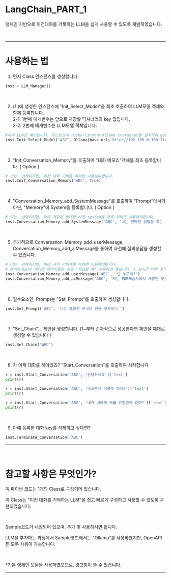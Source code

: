 # LangChain_PART_1
랭체인 기반으로 이전대화를 기록하는 LLM을 쉽게 사용할 수 있도록 개발하였습니다.

<br>

---

# 사용하는 법


1. 먼저 Class 인스턴스를 생성합니다.
```python
inst = LLM_Manager()
```

<br>

2. (1.)에 생성한 인스턴스에 "Init_Select_Model"을 최초 호출하여 LLM모델 객체와 함께 등록합니다.
<br>2-1. 1번째 매개변수는 앞으로 저장할 딕셔너리의 key 값입니다.
<br>2-2. 2번째 매개변수는 LLM모델 객체입니다.
```python
#아래 LLm은 예시입니다. 테스트당시 rocky-linux에 ollama container를 설치하여 google의 gemma2:9b 4k 를 테스트하였습니다.
inst.Init_Select_Model("ABC", Ollama(base_url='http://192.168.0.100:11434', model='gemma2'))
```

<br>

3. "Init_Conversation_Memory"를 호출하여 "대화 메모리"객체를 최초 등록합니다. ( Option )
```python
# 이는  선택이지만, 이전 대화 기억을 하려면 사용해야합니다.
inst.Init_Conversation_Memory('ABC', True)
```

<br>

4. "Conversation_Memory_add_SystemMessage"를 호출하여 "Prompt"에서가 아닌, "Memory"에 System을 등록합니다. ( Option )
```python
# 이는  선택이지만, 미리 저장된 방대한 사전 system을 등록 하려면 사용해야합니다.
inst.Conversation_Memory_add_SystemMessage('ABC', '너는 완벽한 응답을 하는 챗봇이야. 그리고 너는 오직 한국어만 응답할 수 있다.')
```

<br>

5. 추가적으로 Conversation_Memory_add_userMessage, Conversation_Memory_add_aiMessage를 통하여 사전에 질의응답을 생성할 수 있습니다. 
```python
# 이는  선택이지만, 미리 사전 인터뷰를 하려면 사용해야합니다.
# 주의하세요!@ 이러한 메시지들은 주로 "학습할 때" 사용하면 좋습니다. ( 실시간 대화 중에서도 ) 
inst.Conversation_Memory_add_userMessage('ABC', '넌 누구야?')
inst.Conversation_Memory_add_aiMessage('ABC', '저는 EDR제품사에서 개발된 챗봇이에요')
```

<br>

6. 필수요소인, Prompt는 "Set_Prompt"를 호출하여 생성합니다.
```python
inst.Set_Prompt('ABC', '너는 훌륭한 한국어 전용 챗봇이다.')
```

<br>

7. "Set_Chain"는 체인을 생성합니다. (1~부터 순차적으로 성공한다면 체인을 제대로 생성할 수 있습니다 )
```python
inst.Set_Chain("ABC")
```

<br>

8. 자 이제 대화를 해야겠죠? "Start_Conversation"를 호출하여 시작합니다
```python
r = inst.Start_Conversation('ABC', '안녕하세요')['text']
print(r)

r = inst.Start_Conversation('ABC', '배고픈데 어떻게 하지?')['text']
print(r)

r = inst.Start_Conversation('ABC', '내가 너에게 뭐를 요청한거 같아?')['text']
print(r)
```

<br>

9. 아예 등록한 대화 key를 삭제하고 싶다면?
```python
inst.Terminate_Conversation('ABC')
```

---

<br>

# 참고할 사항은 무엇인가?

이 파이썬 코드는 1개의 Class로 구성되어 있습니다.

이 Class는 "이전 대화를 기억하는 LLM"을 쉽고 빠르게 구성하고 사용할 수 있도록 구현되었습니다. 

<br>

Sample코드가 내장되어 있으며, 추가 및 사용하시면 됩니다.

LLM을 추가하는 과정에서 Sample코드에서는 "Ollama"를 사용하였지만, OpenAPI든 모두 사용이 가능합니다.

<br>

*기본 랭체인 모듈을 사용하였으므로, 경고창이 뜰 수 있습니다. 

---
